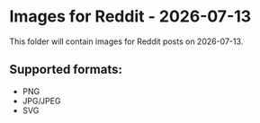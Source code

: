 # Images for Reddit - 2026-07-13

This folder will contain images for Reddit posts on 2026-07-13.

## Supported formats:
- PNG
- JPG/JPEG
- SVG
